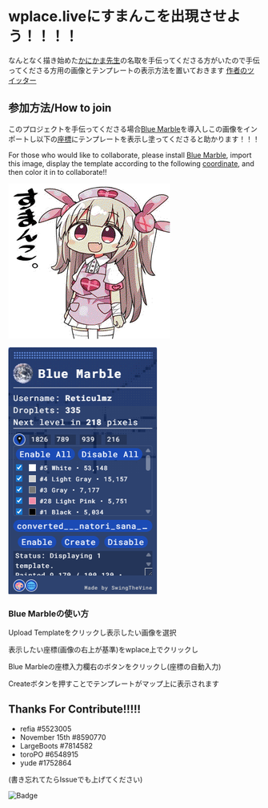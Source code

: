 # wplace.liveにすまんこを出現させよう！！！！

なんとなく描き始めた[かにかま先生](https://x.com/kanikama3gou)の名取を手伝ってくださる方がいたので手伝ってくださる方用の画像とテンプレートの表示方法を置いておきます
[作者のツイッター](https://x.com/kanikama3gou)

## 参加方法/How to join

このプロジェクトを手伝ってくださる場合[Blue Marble](https://bluemarble.camilledaguin.fr)を導入しこの画像をインポートし以下の[座標](https://wplace.live/?lat=38.1046167643574&lng=141.1417086530273&zoom=16.374232878672384)にテンプレートを表示し塗ってくださると助かります！！！

For those who would like to collaborate, please install [Blue Marble](https://bluemarble.camilledaguin.fr), import this image, display the template according to the following [coordinate](https://wplace.live/?lat=38.1046167643574&lng=141.1417086530273&zoom=16.374232878672384), and then color it in to collaborate!!

![NatoriSana](assets/converted_natori_sana_sana_channel_drawn_by_kanikama.png)

![NatoriSana](assets/bluemarble.png)

### Blue Marbleの使い方

Upload Templateをクリックし表示したい画像を選択

表示したい座標(画像の右上が基準)をwplace上でクリックし

Blue Marbleの座標入力欄右のボタンをクリックし(座標の自動入力)

Createボタンを押すことでテンプレートがマップ上に表示されます

## Thanks For Contribute!!!!!

- refia #5523005
- November 15th #8590770
- LargeBoots #7814582
- toroPO #6548915
- yude #1752864

(書き忘れてたらIssueでも上げてください)

![Badge](https://hitscounter.dev/api/hit?url=https%3A%2F%2Fgithub.com%2FReticulmz%2Fwplace%2Fblob%2Fmain%2FREADME.md&label=Visit&icon=people&color=%233d8bfd&message=&style=flat&tz=Asia%2FTokyo)
